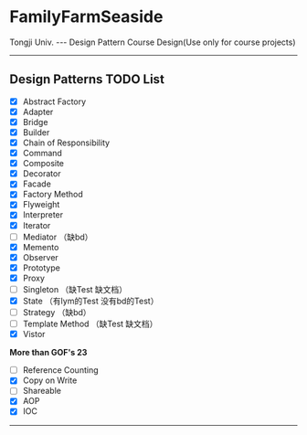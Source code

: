 # FamilyFarmSeaside

Tongji Univ. --- Design Pattern Course Design(Use only for course projects)

------

## Design Patterns TODO List

- [x] Abstract Factory
- [x] Adapter
- [x] Bridge
- [x] Builder
- [x] Chain of Responsibility
- [x] Command
- [x] Composite
- [x] Decorator
- [x] Facade
- [x] Factory Method
- [x] Flyweight
- [x] Interpreter
- [x] Iterator
- [ ] Mediator    （缺bd）
- [x] Memento
- [x] Observer
- [x] Prototype
- [x] Proxy
- [ ] Singleton     （缺Test 缺文档）
- [x] State           （有lym的Test 没有bd的Test）
- [ ] Strategy      （缺bd）
- [ ] Template Method    （缺Test 缺文档）
- [x] Vistor

**More than GOF's 23**

- [ ] Reference Counting
- [x] Copy on Write
- [ ] Shareable
- [x] AOP
- [x] IOC

------

